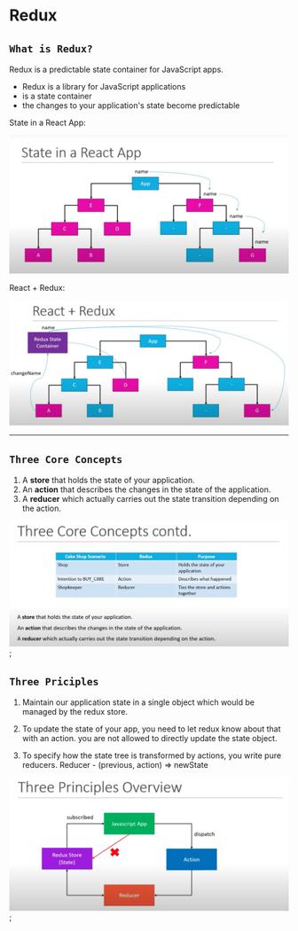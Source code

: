 # Redux

## `What is Redux?`

Redux is a predictable state container for JavaScript apps.

- Redux is a library for JavaScript applications
- is a state container
- the changes to your application's state become predictable

State in a React App:

![states](Screen%20Shot%202022-07-27%20at%207.17.00%20PM.png)

React + Redux:

![states in redux](Screen%20Shot%202022-07-27%20at%207.20.55%20PM.png)

---

## `Three Core Concepts`

1. A **store** that holds the state of your application.
2. An **action** that describes the changes in the state of the application.
3. A **reducer** which actually carries out the state transition depending on the action.

![Three Core Concepts](Screen%20Shot%202022-07-27%20at%207.58.44%20PM.png);

## `Three Priciples`

1. Maintain our application state in a single object which would be managed by the redux store.

2. To update the state of your app, you need to let redux know about that with an action. you are not allowed to directly update the state object.

3. To specify how the state tree is transformed by actions, you write pure reducers.
   Reducer - (previous, action) => newState

![three priciples](Screen%20Shot%202022-07-28%20at%203.37.20%20PM.png);
